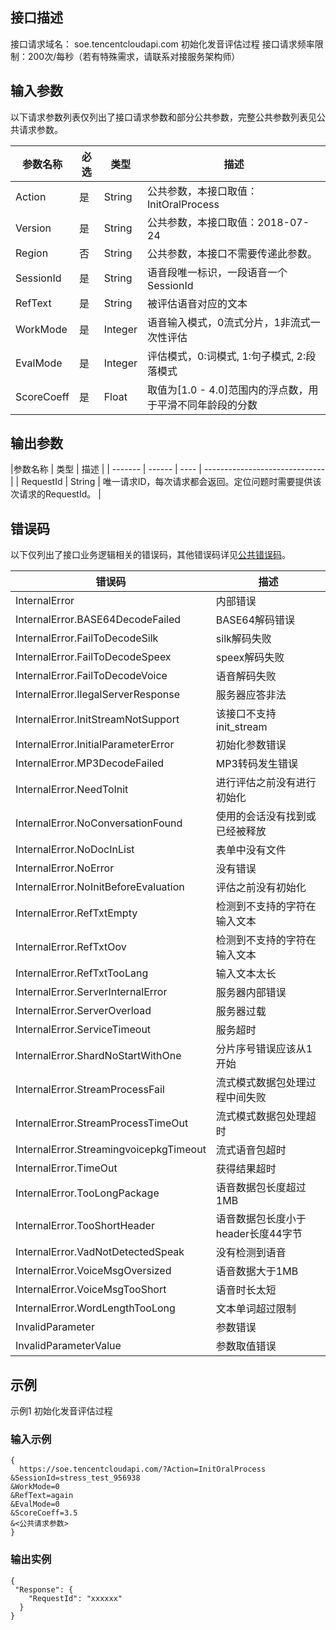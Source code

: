 ## 接口描述

接口请求域名： soe.tencentcloudapi.com
初始化发音评估过程
接口请求频率限制：200次/每秒（若有特殊需求，请联系对接服务架构师）

## 输入参数
以下请求参数列表仅列出了接口请求参数和部分公共参数，完整公共参数列表见公共请求参数。

|  参数名称   |必选      | 类型   | 描述                          |
| ------- | ------ | ---- | ------------------------------ |
| Action  | 是 | String  |   公共参数，本接口取值：InitOralProcess              |
|Version   | 是 |  String  |公共参数，本接口取值：2018-07-24  |
|Region |否  |String   | 公共参数，本接口不需要传递此参数。     |
|  SessionId  |是  | String   |  语音段唯一标识，一段语音一个SessionId           |
| RefText |是  |String|   被评估语音对应的文本           |
| WorkMode  | 是 |  Integer |语音输入模式，0流式分片，1非流式一次性评估   |
|EvalMode | 是    | Integer  | 评估模式，0:词模式, 1:句子模式, 2:段落模式                          |
| ScoreCoeff  | 是| Float  | 取值为[1.0 - 4.0]范围内的浮点数，用于平滑不同年龄段的分数         |

## 输出参数

|参数名称     | 类型     | 描述 |
| ------- | ------ | ---- | ------------------------------ |
| RequestId | String |  唯一请求ID，每次请求都会返回。定位问题时需要提供该次请求的RequestId。  |



## 错误码

以下仅列出了接口业务逻辑相关的错误码，其他错误码详见[公共错误码](http://139.199.214.26/document/product/557/15694?!preview=true&lang=cn&!document=1&preview_docmenu=1)。

| 错误码  | 描述   |
| ------ | ------ |
|InternalError|内部错误|
| InternalError.BASE64DecodeFailed  | BASE64解码错误 |
|InternalError.FailToDecodeSilk|	silk解码失败|
|InternalError.FailToDecodeSpeex|speex解码失败|
|InternalError.FailToDecodeVoice	|语音解码失败|
|InternalError.IlegalServerResponse|	服务器应答非法|
|InternalError.InitStreamNotSupport|	该接口不支持init_stream|
|InternalError.InitialParameterError|	初始化参数错误|
|InternalError.MP3DecodeFailed	|MP3转码发生错误|
|  InternalError.NeedToInit   |	进行评估之前没有进行初始化        |
|    InternalError.NoConversationFound	    |   使用的会话没有找到或已经被释放  |
|InternalError.NoDocInList	|表单中没有文件|
|     InternalError.NoError|     	没有错误|
|     InternalError.NoInitBeforeEvaluation|     	评估之前没有初始化|
|     InternalError.RefTxtEmpty |	检测到不支持的字符在输入文本|
|     InternalError.RefTxtOov	|检测到不支持的字符在输入文本|
|  InternalError.RefTxtTooLang|	输入文本太长 |
|  InternalError.ServerInternalError  |	服务器内部错误|
| InternalError.ServerOverload	|服务器过载|
|InternalError.ServiceTimeout|	服务超时|
|   InternalError.ShardNoStartWithOne|	分片序号错误应该从1开始|
|InternalError.StreamProcessFail|	流式模式数据包处理过程中间失败|
|InternalError.StreamProcessTimeOut|	流式模式数据包处理超时|
|InternalError.StreamingvoicepkgTimeout	|流式语音包超时|
|InternalError.TimeOut	|获得结果超时|
|InternalError.TooLongPackage	|语音数据包长度超过 1MB|
|InternalError.TooShortHeader|	语音数据包长度小于header长度44字节|
|InternalError.VadNotDetectedSpeak|	没有检测到语音|
|InternalError.VoiceMsgOversized	|语音数据大于1MB|
|InternalError.VoiceMsgTooShort|	语音时长太短|
|InternalError.WordLengthTooLong	|文本单词超过限制|
|InvalidParameter	|参数错误|
|InvalidParameterValue	|参数取值错误|




## 示例
示例1 初始化发音评估过程
### 输入示例
```
{
  https://soe.tencentcloudapi.com/?Action=InitOralProcess
&SessionId=stress_test_956938
&WorkMode=0
&RefText=again
&EvalMode=0
&ScoreCoeff=3.5
&<公共请求参数>
}
```

### 输出实例
```
{
 "Response": {
    "RequestId": "xxxxxx"
  } 
}
```
